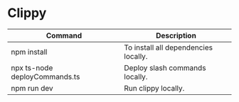 # Clippy
| Command | Description |
| ----------- | ----------- |
| npm install | To install all dependencies locally. |
| npx ts-node deployCommands.ts | Deploy slash commands locally. |
| npm run dev | Run clippy locally. |
